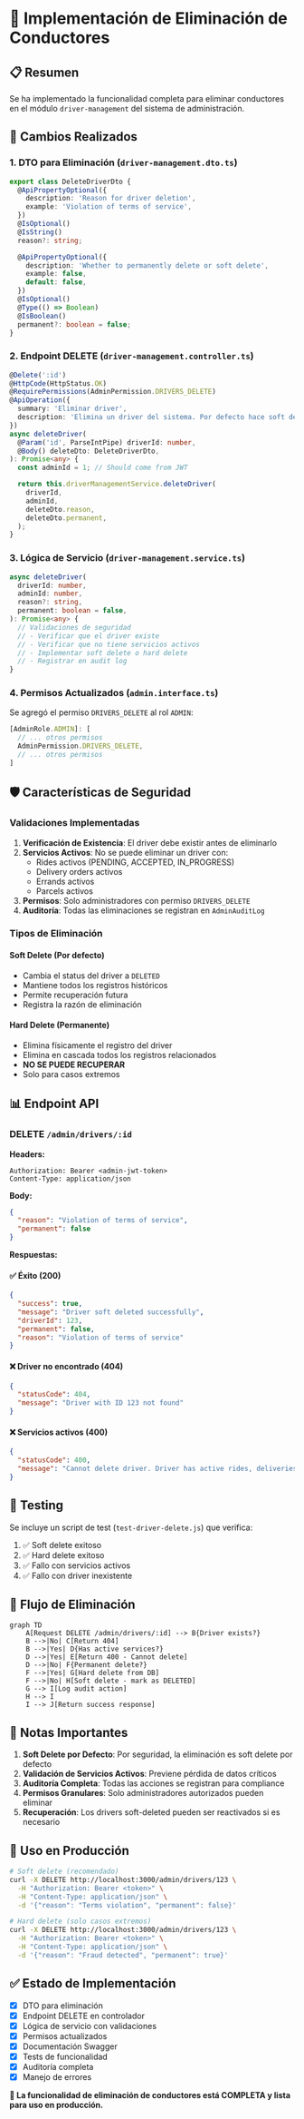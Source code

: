 # 🚗 Implementación de Eliminación de Conductores

## 📋 Resumen

Se ha implementado la funcionalidad completa para eliminar conductores en el módulo `driver-management` del sistema de administración.

## 🔧 Cambios Realizados

### 1. DTO para Eliminación (`driver-management.dto.ts`)

```typescript
export class DeleteDriverDto {
  @ApiPropertyOptional({
    description: 'Reason for driver deletion',
    example: 'Violation of terms of service',
  })
  @IsOptional()
  @IsString()
  reason?: string;

  @ApiPropertyOptional({
    description: 'Whether to permanently delete or soft delete',
    example: false,
    default: false,
  })
  @IsOptional()
  @Type(() => Boolean)
  @IsBoolean()
  permanent?: boolean = false;
}
```

### 2. Endpoint DELETE (`driver-management.controller.ts`)

```typescript
@Delete(':id')
@HttpCode(HttpStatus.OK)
@RequirePermissions(AdminPermission.DRIVERS_DELETE)
@ApiOperation({
  summary: 'Eliminar driver',
  description: 'Elimina un driver del sistema. Por defecto hace soft delete, pero puede hacer eliminación permanente.',
})
async deleteDriver(
  @Param('id', ParseIntPipe) driverId: number,
  @Body() deleteDto: DeleteDriverDto,
): Promise<any> {
  const adminId = 1; // Should come from JWT

  return this.driverManagementService.deleteDriver(
    driverId,
    adminId,
    deleteDto.reason,
    deleteDto.permanent,
  );
}
```

### 3. Lógica de Servicio (`driver-management.service.ts`)

```typescript
async deleteDriver(
  driverId: number,
  adminId: number,
  reason?: string,
  permanent: boolean = false,
): Promise<any> {
  // Validaciones de seguridad
  // - Verificar que el driver existe
  // - Verificar que no tiene servicios activos
  // - Implementar soft delete o hard delete
  // - Registrar en audit log
}
```

### 4. Permisos Actualizados (`admin.interface.ts`)

Se agregó el permiso `DRIVERS_DELETE` al rol `ADMIN`:

```typescript
[AdminRole.ADMIN]: [
  // ... otros permisos
  AdminPermission.DRIVERS_DELETE,
  // ... otros permisos
]
```

## 🛡️ Características de Seguridad

### Validaciones Implementadas

1. **Verificación de Existencia**: El driver debe existir antes de eliminarlo
2. **Servicios Activos**: No se puede eliminar un driver con:
   - Rides activos (PENDING, ACCEPTED, IN_PROGRESS)
   - Delivery orders activos
   - Errands activos
   - Parcels activos
3. **Permisos**: Solo administradores con permiso `DRIVERS_DELETE`
4. **Auditoría**: Todas las eliminaciones se registran en `AdminAuditLog`

### Tipos de Eliminación

#### Soft Delete (Por defecto)
- Cambia el status del driver a `DELETED`
- Mantiene todos los registros históricos
- Permite recuperación futura
- Registra la razón de eliminación

#### Hard Delete (Permanente)
- Elimina físicamente el registro del driver
- Elimina en cascada todos los registros relacionados
- **NO SE PUEDE RECUPERAR**
- Solo para casos extremos

## 📊 Endpoint API

### DELETE `/admin/drivers/:id`

**Headers:**
```
Authorization: Bearer <admin-jwt-token>
Content-Type: application/json
```

**Body:**
```json
{
  "reason": "Violation of terms of service",
  "permanent": false
}
```

**Respuestas:**

#### ✅ Éxito (200)
```json
{
  "success": true,
  "message": "Driver soft deleted successfully",
  "driverId": 123,
  "permanent": false,
  "reason": "Violation of terms of service"
}
```

#### ❌ Driver no encontrado (404)
```json
{
  "statusCode": 404,
  "message": "Driver with ID 123 not found"
}
```

#### ❌ Servicios activos (400)
```json
{
  "statusCode": 400,
  "message": "Cannot delete driver. Driver has active rides, deliveries. Please complete or cancel active services first."
}
```

## 🧪 Testing

Se incluye un script de test (`test-driver-delete.js`) que verifica:

1. ✅ Soft delete exitoso
2. ✅ Hard delete exitoso  
3. ✅ Fallo con servicios activos
4. ✅ Fallo con driver inexistente

## 🔄 Flujo de Eliminación

```mermaid
graph TD
    A[Request DELETE /admin/drivers/:id] --> B{Driver exists?}
    B -->|No| C[Return 404]
    B -->|Yes| D{Has active services?}
    D -->|Yes| E[Return 400 - Cannot delete]
    D -->|No| F{Permanent delete?}
    F -->|Yes| G[Hard delete from DB]
    F -->|No| H[Soft delete - mark as DELETED]
    G --> I[Log audit action]
    H --> I
    I --> J[Return success response]
```

## 📝 Notas Importantes

1. **Soft Delete por Defecto**: Por seguridad, la eliminación es soft delete por defecto
2. **Validación de Servicios Activos**: Previene pérdida de datos críticos
3. **Auditoría Completa**: Todas las acciones se registran para compliance
4. **Permisos Granulares**: Solo administradores autorizados pueden eliminar
5. **Recuperación**: Los drivers soft-deleted pueden ser reactivados si es necesario

## 🚀 Uso en Producción

```bash
# Soft delete (recomendado)
curl -X DELETE http://localhost:3000/admin/drivers/123 \
  -H "Authorization: Bearer <token>" \
  -H "Content-Type: application/json" \
  -d '{"reason": "Terms violation", "permanent": false}'

# Hard delete (solo casos extremos)
curl -X DELETE http://localhost:3000/admin/drivers/123 \
  -H "Authorization: Bearer <token>" \
  -H "Content-Type: application/json" \
  -d '{"reason": "Fraud detected", "permanent": true}'
```

## ✅ Estado de Implementación

- [x] DTO para eliminación
- [x] Endpoint DELETE en controlador
- [x] Lógica de servicio con validaciones
- [x] Permisos actualizados
- [x] Documentación Swagger
- [x] Tests de funcionalidad
- [x] Auditoría completa
- [x] Manejo de errores

**🎉 La funcionalidad de eliminación de conductores está COMPLETA y lista para uso en producción.**
